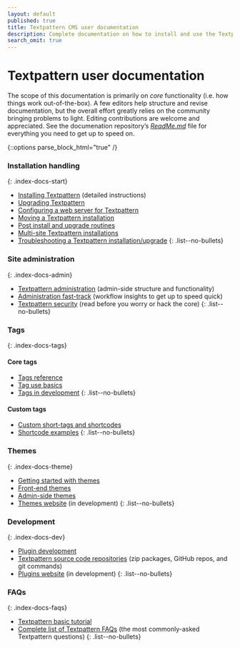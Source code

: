 ```yaml
---
layout: default
published: true
title: Textpattern CMS user documentation
description: Complete documentation on how to install and use the Textpattern Content Management System.
search_omit: true
---
```


# Textpattern user documentation

The scope of this documentation is primarily on *core* functionality (i.e. how things work out-of-the-box). A few editors help structure and revise documentation, but the overall effort greatly relies on the community bringing problems to light. Editing contributions are welcome and appreciated. See the documenation repository’s [*ReadMe.md*](https://github.com/textpattern/textpattern.github.io/blob/master/README.md) file for everything you need to get up to speed on.

{::options parse_block_html="true" /}

<div class="layout-container index-docs">
<section class="layout-3col">

### Installation handling
{: .index-docs-start}

* [Installing Textpattern](https://docs.textpattern.com/installation/) (detailed instructions)
* [Upgrading Textpattern](https://docs.textpattern.com/installation/upgrading-textpattern)
* [Configuring a web server for Textpattern](https://docs.textpattern.com/installation/configuring-a-web-server-for-textpattern)
* [Moving a Textpattern installation](https://docs.textpattern.com/installation/moving-textpattern)
* [Post install and upgrade routines](https://docs.textpattern.com/installation/post-install-and-upgrade-routines)
* [Multi-site Textpattern installations](https://docs.textpattern.com/installation/multi-site-textpattern)
* [Troubleshooting a Textpattern installation/upgrade](https://docs.textpattern.com/installation/troubleshooting-textpattern)
{: .list--no-bullets}

</section>
<section class="layout-3col">

### Site administration
{: .index-docs-admin}

* [Textpattern administration](https://docs.textpattern.com/administration/) (admin-side structure and functionality)
* [Administration fast-track](https://docs.textpattern.com/administration/admin-fast-track) (workflow insights to get up to speed quick)
* [Textpattern security](https://docs.textpattern.com/administration/security) (read before you worry or hack the core)
{: .list--no-bullets}

</section>
<section class="layout-3col">

### Tags
{: .index-docs-tags}

<section>

#### Core tags

* [Tags reference](https://docs.textpattern.com/tags/)
* [Tag use basics](https://docs.textpattern.com/tags/tag-basics/)
* [Tags in development](https://docs.textpattern.com/tags/tags-in-development)
{: .list--no-bullets}

</section>
<section>

#### Custom tags

* [Custom short-tags and shortcodes](https://docs.textpattern.com/tags/shortcodes/custom-short-tags-and-shortcodes)
* [Shortcode examples](https://docs.textpattern.com/tags/shortcodes/)
{: .list--no-bullets}

</section>
</section>
<section class="layout-3col">

### Themes
{: .index-docs-theme}

* [Getting started with themes](https://docs.textpattern.com/themes/index.html)
* [Front-end themes](https://docs.textpattern.com/themes/front-end-themes)
* [Admin-side themes](https://docs.textpattern.com/themes/admin-side-themes)
* [Themes website](https://github.com/textpattern/textpattern-themes-website) (in development)
{: .list--no-bullets}

</section>
<section class="layout-3col">

### Development
{: .index-docs-dev}

* [Plugin development](https://docs.textpattern.com/development/)
* [Textpattern source code repositories](https://docs.textpattern.com/development/textpattern-source-code-repositories) (zip packages, GitHub repos, and git commands)
* [Plugins website](https://github.com/textpattern/textpattern-plugins-website) (in development)
{: .list--no-bullets}

</section>
<section class="layout-3col">

### FAQs
{: .index-docs-faqs}

* [Textpattern basic tutorial](https://docs.textpattern.com/faqs/textpattern-basic-tutorial)
* [Complete list of Textpattern FAQs](https://docs.textpattern.com/faqs/) (the most commonly-asked Textpattern questions)
{: .list--no-bullets}

</section>
</div>
